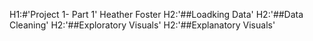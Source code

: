 H1:#'Project 1- Part 1'
Heather Foster
H2:'##Loadking Data'
H2:'##Data Cleaning'
H2:'##Exploratory Visuals'
H2:'##Explanatory Visuals'
